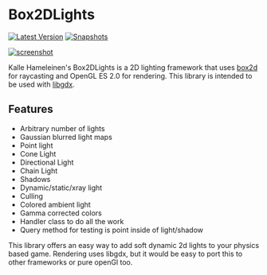 # Box2DLights

[![Latest Version](https://img.shields.io/nexus/r/com.badlogicgames.box2dlights/box2dlights?nexusVersion=2&server=https%3A%2F%2Foss.sonatype.org&label=Version)](https://search.maven.org/artifact/com.badlogicgames.box2dlights/box2dlights)
[![Snapshots](https://img.shields.io/nexus/s/com.badlogicgames.box2dlights/box2dlights?server=https%3A%2F%2Foss.sonatype.org&label=Snapshots)](https://oss.sonatype.org/#nexus-search;gav~com.badlogicgames.box2dlights~box2dlights~~~~kw,versionexpand)

[![screenshot](http://img.youtube.com/vi/lfT8ajGbzk0/0.jpg)](http://www.youtube.com/watch?v=lfT8ajGbzk0)

Kalle Hameleinen's Box2DLights is a 2D lighting framework that uses [box2d](http://box2d.org/) for
raycasting and OpenGL ES 2.0 for rendering. This library is intended to be used
with [libgdx](http://libgdx.com).

## Features

* Arbitrary number of lights
* Gaussian blurred light maps
* Point light
* Cone Light
* Directional Light
* Chain Light
* Shadows
* Dynamic/static/xray light
* Culling
* Colored ambient light
* Gamma corrected colors
* Handler class to do all the work
* Query method for testing is point inside of light/shadow

This library offers an easy way to add soft dynamic 2d lights to your physics based game. Rendering
uses
libgdx, but it would be easy to port this to other frameworks or pure openGl too.
